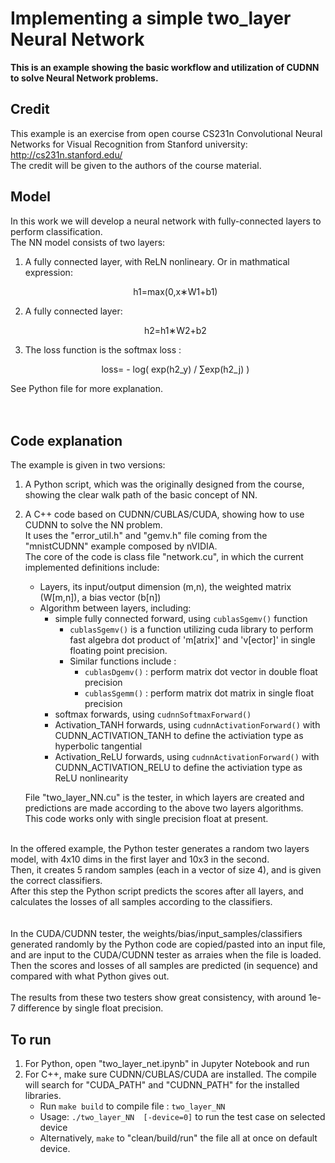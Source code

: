 # **Implementing a simple two_layer Neural Network**

**This is an example showing the basic workflow and utilization of CUDNN to solve Neural Network problems.**

## Credit
This example is an exercise from open course CS231n Convolutional Neural Networks for Visual Recognition from Stanford university: http://cs231n.stanford.edu/  
The credit will be given to the authors of the course material.  

## Model
In this work we will develop a neural network with fully-connected layers to perform classification.  
The NN model consists of two layers:  
  1. A fully connected layer, with ReLN nonlineary. Or in mathmatical expression:  
      <p align="center">h1=max(0,x∗W1+b1) </p>
  2. A fully connected layer:  
          <p align="center"> h2=h1∗W2+b2  </p>
  3. The loss function is the softmax loss :  
          <p align="center">loss= - log( exp(h2_y) / ∑exp(h2_j) )  </p>
          
See Python file for more explanation.
<br>  
<br>

## Code explanation
The example is given in two versions:
1) A Python script, which was the originally designed from the course, showing the clear walk path of the basic concept of NN.  

2) A C++ code based on CUDNN/CUBLAS/CUDA, showing how to use CUDNN to solve the NN problem.  
   It uses the "error_util.h" and "gemv.h" file coming from the "mnistCUDNN" example composed by nVIDIA.  
   The core of the code is class file "network.cu", in which the current implemented definitions include:  
    - Layers, its input/output dimension (m,n), the weighted matrix (W[m,n]), a bias vector (b[n])
    - Algorithm between layers, including:
        - simple fully connected forward, using `cublasSgemv()` function
            + `cublasSgemv()` is a function utilizing cuda library to perform fast algebra dot product of 'm[atrix]' and 'v[ector]' in single floating point precision.
            + Similar functions include :
                * `cublasDgemv()` : perform matrix dot vector in double float precision
                * `cublasSgemm()` : perform matrix dot matrix in single float precision
        - softmax forwards, using `cudnnSoftmaxForward()`
        - Activation_TANH forwards, using `cudnnActivationForward()` with CUDNN_ACTIVATION_TANH to define the activiation type as hyperbolic tangential
        - Activation_ReLU forwards, using `cudnnActivationForward()` with CUDNN_ACTIVATION_RELU to define the activiation type as ReLU nonlinearity  
        
    File "two_layer_NN.cu" is the tester, in which layers are created and predictions are made according to the above two layers algorithms.  
    This code works only with single precision float at present.
<br><br>

In the offered example, the Python tester generates a random two layers model, with 4x10 dims in the first layer and 10x3 in the second.  
Then, it creates 5 random samples (each in a vector of size 4), and is given the correct classifiers.  
After this step the Python script predicts the scores after all layers, and calculates the losses of all samples according to the classifiers.  
<br><br>
In the CUDA/CUDNN tester, the weights/bias/input_samples/classifiers generated randomly by the Python code are copied/pasted into an input file,  
and are input to the CUDA/CUDNN tester as arraies when the file is loaded.  
Then the scores and losses of all samples are predicted (in sequence) and compared with what Python gives out.  
<br>
The results from these two testers show great consistency, with around  1e-7 difference by single float precision.


## To run
1) For Python, open "two_layer_net.ipynb" in Jupyter Notebook and run
2) For C++, make sure CUDNN/CUBLAS/CUDA are installed. The compile will search for "CUDA_PATH" and "CUDNN_PATH" for the installed libraries.  
    - Run `make build` to compile file : `two_layer_NN`  
    - Usage: `./two_layer_NN  [-device=0]`  to run the test case on selected device  
    - Alternatively, `make` to "clean/build/run" the file all at once on default device.
